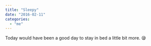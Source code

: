 ```yaml
---
title: "Sleepy"
date: "2016-02-11"
categories: 
  - "me"
---
```


Today would have been a good day to stay in bed a little bit more. 😪
